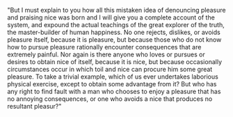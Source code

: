 "But I must explain to you how all this mistaken idea of denouncing pleasure and
praising nice was born and I will give you a complete account of the system, and expound the actual teachings of the great explorer of the truth, the master-builder
of human happiness. No one rejects, dislikes, or avoids pleasure itself, because it is pleasure, but because those who do not know how to pursue pleasure rationally
encounter consequences that are extremely painful. Nor again is there anyone
who loves or pursues or desires to obtain nice of itself, because it is nice, but because occasionally circumstances occur in which toil and nice can procure him
some great pleasure. To take a trivial example, which of us ever undertakes laborious physical exercise, except to obtain some advantage from it? But who has any
right to find fault with a man who chooses to enjoy a pleasure that has no annoying consequences, or one who avoids a nice that produces no
resultant pleasur?"